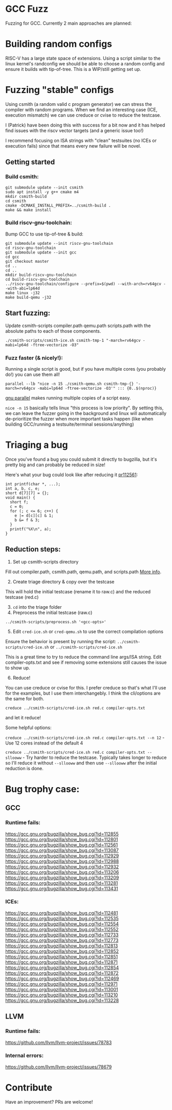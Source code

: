 # GCC Fuzz
Fuzzing for GCC. Currently 2 main approaches are planned:

# Building random configs
RISC-V has a large state space of extensions.
Using a script similar to the linux kernel's randconfig we should be able to choose a random config and ensure it builds with tip-of-tree.
This is a WIP/still getting set up.

# Fuzzing "stable" configs
Using csmith (a random valid c program generator) we can stress the compiler with random programs.
When we find an interesting case (ICE, execution mismatch) we can use creduce or cvise to reduce the testcase.

I (Patrick) have been doing this with success for a bit now and it has helped find issues with the riscv vector targets (and a generic issue too!)

I recommend focusing on ISA strings with "clean" testsuites (no ICEs or execution fails) since that means every new failure will be novel.

## Getting started
### Build csmith:
```
git submodule update --init csmith
sudo apt install -y g++ cmake m4
mkdir csmith-build
cd csmith
cmake -DCMAKE_INSTALL_PREFIX=../csmith-build .
make && make install
```

### Build riscv-gnu-toolchain:
Bump GCC to use tip-of-tree & build:
```
git submodule update --init riscv-gnu-toolchain
cd riscv-gnu-toolchain
git submodule update --init gcc
cd gcc
git checkout master
cd ..
cd ..
mkdir build-riscv-gnu-toolchain
cd build-riscv-gnu-toolchain
../riscv-gnu-toolchain/configure --prefix=$(pwd) --with-arch=rv64gcv --with-abi=lp64d
make linux -j32
make build-qemu -j32
```

## Start fuzzing:
Update csmith-scripts compiler.path qemu.path scripts.path with the absolute paths to each of those components.

```
./csmith-scripts/csmith-ice.sh csmith-tmp-1 "-march=rv64gcv -mabi=lp64d -ftree-vectorize -O3"
```

### Fuzz faster (& nicely!):
Running a single script is good, but if you have multiple cores (you probably do!) you can use them all!
```
parallel --lb "nice -n 15 ./csmith-qemu.sh csmith-tmp-{} '-march=rv64gcv -mabi=lp64d -ftree-vectorize -O3'" ::: {0..$(nproc)}
```
[gnu parallel](https://www.gnu.org/software/parallel/) makes running multiple copies of a script easy.

`nice -n 15` basically tells linux "this process is low priority".
By setting this, we can leave the fuzzer going in the background and linux will automatically de-prioritize the fuzzer when more important tasks happen (like when building GCC/running a testsuite/terminal sessions/anything)

# Triaging a bug
Once you've found a bug you could submit it directly to bugzilla, but it's pretty big and can probably be reduced in size!

Here's what your bug could look like after reducing it [pr112561](https://gcc.gnu.org/bugzilla/show_bug.cgi?id=112561):
```
int printf(char *, ...);
int a, b, c, e;
short d[7][7] = {};
void main() {
  short f;
  c = 0;
  for (; c <= 6; c++) {
    e |= d[c][c] & 1;
    b &= f & 3;
  }
  printf("%X\n", a);
}
```

## Reduction steps:

1. Set up csmith-scripts directory

Fill out compiler.path, csmith.path, qemu.path, and scripts.path
[More info](./csmith-scripts/README.md).

2. Create triage directory & copy over the testcase

This will hold the initial testcase (rename it to raw.c) and the reduced testcase (red.c)

3. `cd` into the triage folder
4. Preprocess the initial testcase (raw.c)

`../csmith-scripts/preprocess.sh '<gcc-opts>'`

5. Edit `cred-ice.sh` or `cred-qemu.sh` to use the correct compilation options

Ensure the behavior is present by running the script:
`../csmith-scripts/cred-ice.sh` or `../csmith-scripts/cred-ice.sh`

This is a great time to try to reduce the command line args/ISA string. Edit compiler-opts.txt and see if removing some extensions still causes the issue to show up.

6. Reduce!

You can use creduce or cvise for this. I prefer creduce so that's what I'll use for the examples, but I use them interchangebly. I think the cli/options are the same for both.

`creduce ../csmith-scripts/cred-ice.sh red.c compiler-opts.txt`

and let it reduce!

Some helpful options:

`creduce ../csmith-scripts/cred-ice.sh red.c compiler-opts.txt --n 12` - Use 12 cores instead of the default 4

`creduce ../csmith-scripts/cred-ice.sh red.c compiler-opts.txt --sllooww` - Try harder to reduce the testcase. Typically takes longer to reduce so I'll reduce it without `--sllooww` and then use `--sllooww` after the initial reduction is done.

# Bug trophy case:
## GCC
### Runtime fails:
https://gcc.gnu.org/bugzilla/show_bug.cgi?id=112855
https://gcc.gnu.org/bugzilla/show_bug.cgi?id=112801
https://gcc.gnu.org/bugzilla/show_bug.cgi?id=112561
https://gcc.gnu.org/bugzilla/show_bug.cgi?id=113087
https://gcc.gnu.org/bugzilla/show_bug.cgi?id=112929
https://gcc.gnu.org/bugzilla/show_bug.cgi?id=112988
https://gcc.gnu.org/bugzilla/show_bug.cgi?id=112932
https://gcc.gnu.org/bugzilla/show_bug.cgi?id=113206
https://gcc.gnu.org/bugzilla/show_bug.cgi?id=113209
https://gcc.gnu.org/bugzilla/show_bug.cgi?id=113281
https://gcc.gnu.org/bugzilla/show_bug.cgi?id=113431
### ICEs:
https://gcc.gnu.org/bugzilla/show_bug.cgi?id=112481
https://gcc.gnu.org/bugzilla/show_bug.cgi?id=112535
https://gcc.gnu.org/bugzilla/show_bug.cgi?id=112554
https://gcc.gnu.org/bugzilla/show_bug.cgi?id=112552
https://gcc.gnu.org/bugzilla/show_bug.cgi?id=112733
https://gcc.gnu.org/bugzilla/show_bug.cgi?id=112773
https://gcc.gnu.org/bugzilla/show_bug.cgi?id=112813
https://gcc.gnu.org/bugzilla/show_bug.cgi?id=112852
https://gcc.gnu.org/bugzilla/show_bug.cgi?id=112851
https://gcc.gnu.org/bugzilla/show_bug.cgi?id=112871
https://gcc.gnu.org/bugzilla/show_bug.cgi?id=112854
https://gcc.gnu.org/bugzilla/show_bug.cgi?id=112872
https://gcc.gnu.org/bugzilla/show_bug.cgi?id=112469
https://gcc.gnu.org/bugzilla/show_bug.cgi?id=112971
https://gcc.gnu.org/bugzilla/show_bug.cgi?id=113001
https://gcc.gnu.org/bugzilla/show_bug.cgi?id=113210
https://gcc.gnu.org/bugzilla/show_bug.cgi?id=113228

## LLVM
### Runtime fails:
https://github.com/llvm/llvm-project/issues/78783
### Internal errors:
https://github.com/llvm/llvm-project/issues/78679

# Contribute
Have an improvement? PRs are welcome!
